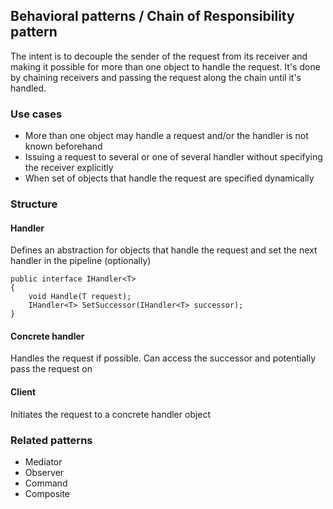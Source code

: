 ## Behavioral patterns / Chain of Responsibility pattern

The intent is to decouple the sender of the request from its receiver and making it possible for more than one object to handle the request.
It's done by chaining receivers and passing the request along the chain until it's handled.

### Use cases
- More than one object may handle a request and/or the handler is not known beforehand
- Issuing a request to several or one of several handler without  specifying the receiver explicitly
- When set of objects that handle the request are specified dynamically

### Structure
#### Handler
Defines an abstraction for objects that handle the request and set the next handler in the pipeline (optionally)
```
public interface IHandler<T>
{
    void Handle(T request);
    IHandler<T> SetSuccessor(IHandler<T> successor);
}

```
#### Concrete handler
Handles the request if possible. Can access the successor and potentially pass the request on

#### Client
Initiates the request to a concrete handler object

### Related patterns
- Mediator
- Observer
- Command
- Composite
